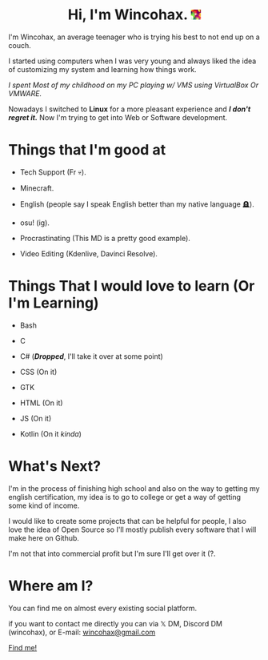 <h1 align="center">
    Hi, I'm Wincohax. <img src="IMGS/Alfin YT 12.jpg" width="20" height="20" alt="MiniWinco">
</img>
</h1>

I'm Wincohax, an average teenager who is trying his best to not end up on a couch.

I started using computers when I was very young and always liked the idea of customizing my system and learning how things work.

_I spent Most of my childhood on my PC playing w/ VMS using VirtualBox Or VMWARE._

Nowadays I switched to **Linux** for a more pleasant experience and **_I don't regret it._** Now I'm trying to get into Web or Software development.

# Things that I'm good at

- Tech Support (Fr 💀).

- Minecraft.

- English (people say I speak English better than my native language 🪦).

- osu! (ig).

- Procrastinating (This MD is a pretty good example).

- Video Editing (Kdenlive, Davinci Resolve).

# Things That I would love to learn (Or I'm Learning)

- Bash

- C

- C# (**_Dropped_**, I'll take it over at some point)

- CSS (On it)

- GTK

- HTML (On it)

- JS (On it)

- Kotlin (On it _kinda_)

# What's Next?

I'm in the process of finishing high school and also on the way to getting my english certification, my idea is to go to college or get a way of getting some kind of income.

I would like to create some projects that can be helpful for people, I also love the idea of Open Source so I'll mostly publish every software that I will make here on Github.

I'm not that into commercial profit but I'm sure I'll get over it (?.

# Where am I?

You can find me on almost every existing social platform.

if you want to contact me directly you can via 𝕏 DM, Discord DM (wincohax), or E-mail: wincohax@gmail.com

[Find me!](https://linktr.ee/Wincohax)
